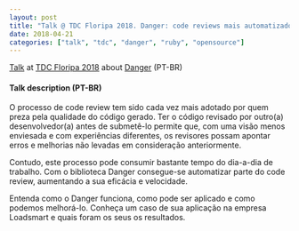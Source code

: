```yaml
---
layout: post
title: "Talk @ TDC Floripa 2018. Danger: code reviews mais automatizados, rápidos e inteligentes"
date: 2018-04-21
categories: ["talk", "tdc", "danger", "ruby", "opensource"]
---
```


[Talk](https://thedevconf.com/tdc/2018/florianopolis/trilha-ruby) at [TDC Floripa 2018](https://thedevconf.com/tdc/2018/florianopolis/trilhas) about [Danger](https://danger.systems/) (PT-BR)

#### Talk description (PT-BR)

O processo de code review tem sido cada vez mais adotado por quem preza pela qualidade do código gerado. Ter o código revisado por outro(a) desenvolvedor(a) antes de submetê-lo permite que, com uma visão menos enviesada e com experiências diferentes, os revisores possam apontar erros e melhorias não levadas em consideração anteriormente.

Contudo, este processo pode consumir bastante tempo do dia-a-dia de trabalho. Com o biblioteca Danger consegue-se automatizar parte do code review, aumentando a sua eficácia e velocidade.

Entenda como o Danger funciona, como pode ser aplicado e como podemos melhorá-lo. Conheça um caso de sua aplicação na empresa Loadsmart e quais foram os seus os resultados.

<script async class="speakerdeck-embed" data-id="297a49ffb73e47dc83edfefa8a739e09" data-ratio="1.77777777777778" src="//speakerdeck.com/assets/embed.js"></script>
